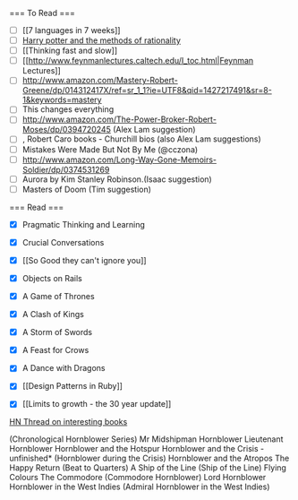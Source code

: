 === To Read ===
* [ ] [[7 languages in 7 weeks]]
* [ ] [Harry potter and the methods of rationality](http://hpmor.com/chapter/2)
* [ ] [[Thinking fast and slow]]
* [ ] [[http://www.feynmanlectures.caltech.edu/I_toc.html|Feynman Lectures]]
* [ ] http://www.amazon.com/Mastery-Robert-Greene/dp/014312417X/ref=sr_1_1?ie=UTF8&qid=1427217491&sr=8-1&keywords=mastery
* [ ] This changes everything
* [ ] http://www.amazon.com/The-Power-Broker-Robert-Moses/dp/0394720245 (Alex Lam suggestion)
* [ ] , Robert Caro books - Churchill bios (also Alex Lam suggestions)
* [ ] Mistakes Were Made But Not By Me (@cczona)
* [ ]  http://www.amazon.com/Long-Way-Gone-Memoirs-Soldier/dp/0374531269
* [ ] Aurora by Kim Stanley Robinson.(Isaac suggestion)
* [ ] Masters of Doom (Tim suggestion)

=== Read ===
* [X] Pragmatic Thinking and Learning
* [X] Crucial Conversations
* [X] [[So Good they can't ignore you]]
* [X] Objects on Rails
* [X] A Game of Thrones
* [X] A Clash of Kings
* [X] A Storm of Swords
* [X] A Feast for Crows
* [X] A Dance with Dragons
* [X] [[Design Patterns in Ruby]]
* [X] [[Limits to growth - the 30 year update]]


[HN Thread on interesting books](https://news.ycombinator.com/item?id=8716111)


(Chronological Hornblower Series)
Mr Midshipman Hornblower
Lieutenant Hornblower
Hornblower and the Hotspur
Hornblower and the Crisis - unfinished* (Hornblower during the Crisis)
Hornblower and the Atropos
The Happy Return (Beat to Quarters)
A Ship of the Line (Ship of the Line)
Flying Colours
The Commodore (Commodore Hornblower)
Lord Hornblower
Hornblower in the West Indies (Admiral Hornblower in the West Indies)


